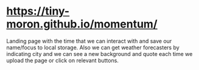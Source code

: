 # https://tiny-moron.github.io/momentum/
Landing page with the time that we can interact with and save our name/focus to local storage. Also we can get weather forecasters by indicating city and we can see a new background and quote each time we upload the page or click on relevant buttons.
